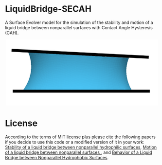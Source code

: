 # LiquidBridge-SECAH

A Surface Evolver model for the simulation of the stability and motion of a liquid bridge between nonparallel surfaces with Contact Angle Hysteresis (CAH).

<p align="center">

<img src="./imgs/bridge.png" alt="Liquid bridge between two nonparallel hydrophilic surfaces" width="500"/>
</p>

# License

According to the terms of MIT license plus please cite the following papers if you decide to use this code or a modified version of it in your work: [Stability of a liquid bridge between nonparallel hydrophilic surfaces](https://www.sciencedirect.com/science/article/abs/pii/S0021979716309778), [Motion of a liquid bridge between nonparallel surfaces
](https://www.sciencedirect.com/science/article/abs/pii/S002197971630978X), and [Behavior of a Liquid Bridge between Nonparallel Hydrophobic Surfaces](https://pubs.acs.org/doi/abs/10.1021/acs.langmuir.7b03508).
